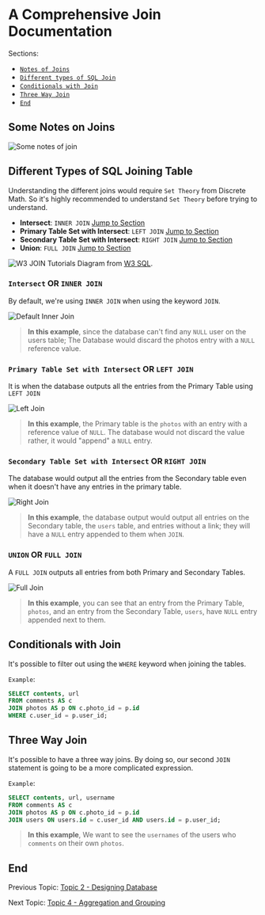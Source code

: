 # A Comprehensive Join Documentation

Sections:

- [`Notes of Joins`](#some-notes-on-joins)
- [`Different types of SQL Join`](#different-types-of-sql-joining-table)
- [`Conditionals with Join`](#conditionals-with-join)
- [`Three Way Join`](#three-way-join)
- [`End`](#end)

## Some Notes on Joins

![Some notes of join](images/notes_on_joins.png)

## Different Types of SQL Joining Table

Understanding the different joins would require `Set Theory` from Discrete Math. So it's highly recommended to understand `Set Theory` before trying to understand.

- **Intersect**: `INNER JOIN` [Jump to Section](#intersect-or-inner-join)
- **Primary Table Set with Intersect**: `LEFT JOIN` [Jump to Section](#primary-table-set-with-intersect-or-left-join)
- **Secondary Table Set with Intersect**: `RIGHT JOIN` [Jump to Section](#secondary-table-set-with-intersect-or-right-join)
- **Union**: `FULL JOIN` [Jump to Section](#union-or-full-join)

![W3 JOIN Tutorials](images/set_theory_join.png)
Diagram from [W3 SQL](https://www.w3schools.com/sql/sql_join.asp).

### `Intersect` OR `INNER JOIN`

By default, we're using `INNER JOIN` when using the keyword `JOIN`.

![Default Inner Join](images/Default_Join.png)
> **In this example**, since the database can't find any `NULL` user on the users table; The Database would discard the photos entry with a `NULL` reference value.

### `Primary Table Set with Intersect` OR `LEFT JOIN`

It is when the database outputs all the entries from the Primary Table using `LEFT JOIN`

![Left Join](images/Left_Join.png)
> **In this example**, the Primary table is the `photos` with an entry with a reference value of `NULL`. The database would not discard the value rather, it would "append" a `NULL` entry.

### `Secondary Table Set with Intersect` OR `RIGHT JOIN`

The database would output all the entries from the Secondary table even when it doesn't have any entries in the primary table.

![Right Join](images/Right_Join.png)
> **In this example**, the database output would output all entries on the Secondary table, the `users` table, and entries without a link; they will have a `NULL` entry appended to them when `JOIN`.

### `UNION` OR `FULL JOIN`

A `FULL JOIN` outputs all entries from both Primary and Secondary Tables.

![Full Join](images/Full_Join.png)
> **In this example**, you can see that an entry from the Primary Table, `photos`, and an entry from the Secondary Table, `users`, have `NULL` entry appended next to them.

## Conditionals with Join

It's possible to filter out using the `WHERE` keyword when joining the tables.

`Example`:

```SQL
SELECT contents, url
FROM comments AS c
JOIN photos AS p ON c.photo_id = p.id
WHERE c.user_id = p.user_id;
```

## Three Way Join

It's possible to have a three way joins. By doing so, our second `JOIN` statement is going to be a more complicated expression.

`Example`:

```SQL
SELECT contents, url, username
FROM comments AS c
JOIN photos AS p ON c.photo_id = p.id
JOIN users ON users.id = c.user_id AND users.id = p.user_id;
```

> **In this example**, We want to see the `usernames` of the users who `comments` on their own `photos`.

## End

Previous Topic: [Topic 2 - Designing Database](2-Designing_Database.md)

Next Topic: [Topic 4 - Aggregation and Grouping](4-Aggregation_and_Grouping.md)

